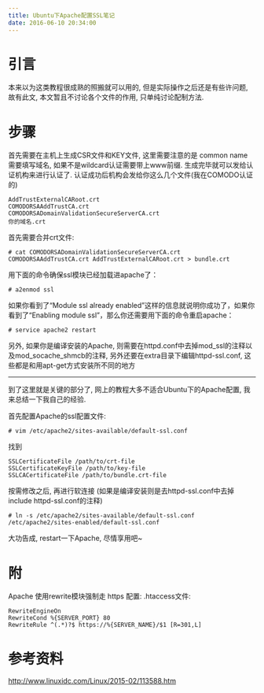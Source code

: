 ```yaml
---
title: Ubuntu下Apache配置SSL笔记
date: 2016-06-10 20:34:00
---
```

# 引言 #

本来以为这类教程很成熟的照搬就可以用的, 但是实际操作之后还是有些许问题, 故有此文, 本文暂且不讨论各个文件的作用, 只单纯讨论配制方法.

# 步骤 #

首先需要在主机上生成CSR文件和KEY文件, 这里需要注意的是
common name 需要填写域名, 如果不是wildcard认证需要带上www前缀.
生成完毕就可以发给认证机构来进行认证了.
认证成功后机构会发给你这么几个文件(我在COMODO认证的)

```
AddTrustExternalCARoot.crt
COMODORSAAddTrustCA.crt
COMODORSADomainValidationSecureServerCA.crt
你的域名.crt
```

首先需要合并crt文件:

	# cat COMODORSADomainValidationSecureServerCA.crt COMODORSAAddTrustCA.crt AddTrustExternalCARoot.crt > bundle.crt

用下面的命令确保ssl模块已经加载进apache了：

	# a2enmod ssl
如果你看到了“Module ssl already enabled”这样的信息就说明你成功了，如果你看到了“Enabling module ssl”，那么你还需要用下面的命令重启apache：

	# service apache2 restart

另外, 如果你是编译安装的Apache, 则需要在httpd.conf中去掉mod_ssl的注释以及mod_socache_shmcb的注释, 另外还要在extra目录下编辑httpd-ssl.conf, 这些都是和用apt-get方式安装所不同的地方

----------


到了这里就是关键的部分了, 网上的教程大多不适合Ubuntu下的Apache配置, 我来总结一下我自己的经验.

首先配置Apache的ssl配置文件:

	# vim /etc/apache2/sites-available/default-ssl.conf

找到

```
SSLCertificateFile /path/to/crt-file
SSLCertificateKeyFile /path/to/key-file
SSLCACertificateFile /path/to/bundle.crt-file
```

按需修改之后, 再进行软连接 (如果是编译安装则是去httpd-ssl.conf中去掉include httpd-ssl.conf的注释)
	
	# ln -s /etc/apache2/sites-available/default-ssl.conf /etc/apache2/sites-enabled/default-ssl.conf 

大功告成, restart一下Apache, 尽情享用吧~

# 附 #

Apache 使用rewrite模块强制走 https 配置:
.htaccess文件:
```
RewriteEngineOn
RewriteCond %{SERVER_PORT} 80
RewriteRule ^(.*)?$ https://%{SERVER_NAME}/$1 [R=301,L]
```

# 参考资料 #

http://www.linuxidc.com/Linux/2015-02/113588.htm
